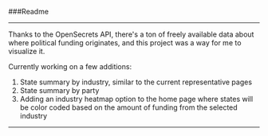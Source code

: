 ###Readme
***

Thanks to the OpenSecrets API, there's a ton of freely available data
about where political funding originates, and this project was a way for me to visualize it.


Currently working on a few additions:

1. State summary by industry, similar to the current representative pages
2. State summary by party
3. Adding an industry heatmap option to the home page where states will be color coded based on the amount of funding from the selected industry

***




